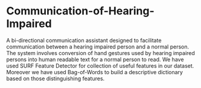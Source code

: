 # Communication-of-Hearing-Impaired
A bi-directional communication assistant designed to facilitate communication between a hearing impaired person and a normal person. The system involves conversion of hand gestures used by hearing impaired persons into human readable text for a normal person to read. We have used SURF Feature Detector for collection of useful features in our dataset. Moreover we have used Bag-of-Words to build a descriptive dictionary based on those distinguishing features.
